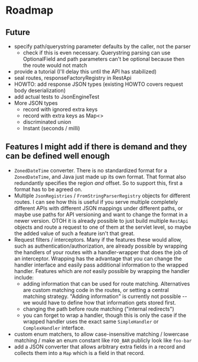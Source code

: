 
# Roadmap

## Future

* specify path/querystring parameter defaults by the caller, not the parser
  * check if this is even necessary. Querystring parsing can use OptionalField and path parameters can't be optional
    because then the route would not match
* provide a tutorial (I'll delay this until the API has stabilized)
* seal routes, responseFactoryRegistry in RestApi
* HOWTO: add response JSON types (existing HOWTO covers request body deserialization)
* add actual tests to JsonEngineTest
* More JSON types
  * record with ignored extra keys
  * record with extra keys as Map<>
  * discriminated union
  * Instant (seconds / milli)

## Features I might add if there is demand and they can be defined well enough

* `ZonedDateTime` converter. There is no standardized format for a `ZonedDateTime`, and Java just made up its own
  format. That format also redundantly specifies the region _and_ offset. So to support this, first a format has to
  be agreed on.
* Multiple `JsonRegistries` / `FromStringParserRegistry` objects for different routes. I can see how this is useful
  if you serve multiple completely different APIs with different JSON mappings under different paths, or maybe use
  paths for API versioning and want to change the format in a newer version. OTOH it is already possible to just build
  multiple `RestApi` objects and route a request to one of them at the servlet level, so maybe the added value of such
  a feature isn't that great.
* Request filters / interceptors. Many if the features these would allow, such as authentication/authorization, are
  already possible by wrapping the handlers of your routes with a handler-wrapper that does the job of an interceptor.
  Wrapping has the advantage that you can change the handler interface and easily pass additional information to the
  wrapped handler. Features which are _not_ easily possible by wrapping the handler include:
  * adding information that can be used for route matching. Alternatives are custom matching code in the routes, or
    setting a central matching strategy. "Adding information" is currently not possible -- we would have to define
    how that information gets stored first.
  * changing the path before route matching ("internal redirects")
  * you can forget to wrap a handler, though this is only the case if the wrapped handler uses the exact same
    `SimpleHandler` or `ComplexHandler` interface.
* custom enum matchers, to allow case-insensitive matching / lowercase matching / make an enum constant like
  `FOO_BAR` publicly look like `foo-bar`
* add a JSON converter that allows arbitrary extra fields in a record and collects them into a `Map` which is a
  field in that record.

